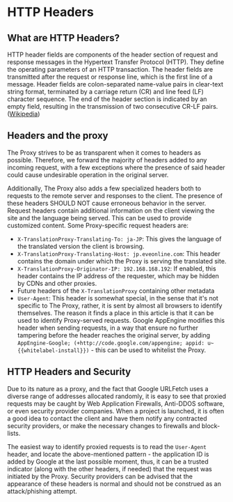 # HTTP Headers

## What are HTTP Headers?
HTTP header fields are components of the header section of request and response messages in the Hypertext Transfer Protocol (HTTP). They define the operating parameters of an HTTP transaction. The header fields are transmitted after the request or response line, which is the first line of a message. Header fields are colon-separated name-value pairs in clear-text string format, terminated by a carriage return (CR) and line feed (LF) character sequence. The end of the header section is indicated by an empty field, resulting in the transmission of two consecutive CR-LF pairs. ([Wikipedia](https://en.wikipedia.org/wiki/List_of_HTTP_header_fields))

## Headers and the proxy
The Proxy strives to be as transparent when it comes to headers as possible. Therefore, we forward the majority of headers added to any incoming request, with a few exceptions where the presence of said header could cause undesirable operation in the original server.

Additionally, The Proxy also adds a few specialized headers both to requests to the remote server and responses to the client. The presence of these headers SHOULD NOT cause erroneous behavior in the server.  
Request headers contain additional information on the client viewing the site and the language being served. This can be used to provide customized content. Some Proxy-specific request headers are:

+ `X-TranslationProxy-Translating-To: ja-JP`: This gives the language of the translated version the client is browsing.
+ `X-TranslationProxy-Translating-Host: jp.eveonline.com`: This header contains the domain under which the Proxy is serving the translated site.
+ `X-TranslationProxy-Originator-IP: 192.168.168.192`: If enabled, this header contains the IP address of the requester, which may be hidden by CDNs and other proxies.
+ Future headers of the `X-TranslationProxy` containing other metadata
+ `User-Agent`: This header is somewhat special, in the sense that it's not specific to The Proxy, rather, it is sent by almost all browsers to identify themselves. The reason it finds a place in this article is that it can be used to identify Proxy-served requests. Google AppEngine modifies this header when sending requests, in a way that ensure no further tampering before the header reaches the original server, by adding `AppEngine-Google; (+http://code.google.com/appengine; appid: u~{{whitelabel-install}})` - this can be used to whitelist the Proxy.

## HTTP Headers and Security
Due to its nature as a proxy, and the fact that Google URLFetch uses a diverse range of addresses allocated randomly, it is easy to see that proxied requests may be caught by Web Application Firewalls, Anti-DDOS software, or even security provider companies. When a project is launched, it is often a good idea to contact the client and have them notify any contracted security providers, or make the necessary changes to firewalls and block-lists.

The easiest way to identify proxied requests is to read the `User-Agent` header, and locate the above-mentioned pattern - the application ID is added by Google at the last possible moment, thus, it can be a trusted indicator (along with the other headers, if needed) that the request was initiated by the Proxy. Security providers can be advised that the appearance of these headers is normal and should not be construed as an attack/phishing attempt.
